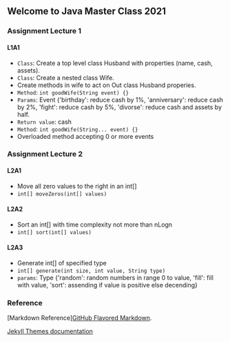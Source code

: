 ## Welcome to Java Master Class 2021

<!--
 ![Keep Calm and Write Code](https://github.com/JavaMasterClass/JavaMasterClass.github.io/blob/master/images/coding_assignment_home.jpeg)
-->

### Assignment Lecture 1
#### L1A1
* `Class`: Create a top level class Husband with properties (name, cash, assets). 
* `Class`: Create a nested class Wife. 
* Create methods in wife to act on Out class Husband properies.
* `Method`: `int goodWife(String event) {}`
* `Params`: Event {'birthday': reduce cash by 1%, 'anniversary': reduce cash by 2%, 'fight': reduce cash by 5%, 'divorse': reduce cash and assets by half.
* `Return value`: cash
* `Method`: `int goodWife(String... event) {}`
* Overloaded method accepting 0 or more events

### Assignment Lecture 2
#### L2A1
* Move all zero values to the right in an int[]
* `int[] moveZeros(int[] values)`

#### L2A2
* Sort an int[] with time complexity not more than nLogn
* `int[] sort(int[] values)`

#### L2A3
* Generate int[] of specified type
* `int[] generate(int size, int value, String type)`
* `params`: Type {'random': random numbers in range 0 to value, 'fill': fill with value, 'sort': assending if value is positive else decending}


### Reference

[Markdown Reference][GitHub Flavored Markdown](https://guides.github.com/features/mastering-markdown/).

[Jekyll Themes documentation](https://docs.github.com/categories/github-pages-basics/)

